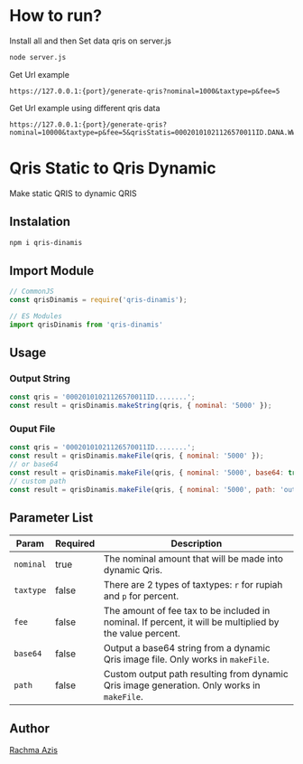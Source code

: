 # How to run?
Install all and then
Set data qris on server.js

```bash
node server.js
```

Get Url example
```
https://127.0.0.1:{port}/generate-qris?nominal=1000&taxtype=p&fee=5
```
Get Url example using different qris data
```
https://127.0.0.1:{port}/generate-qris?nominal=10000&taxtype=p&fee=5&qrisStatis=00020101021126570011ID.DANA.WWW011893600915334652057802093465205780303UMI51440014ID.CO.QRIS.WWW0215ID10222245683710303UMI5204549953033605802ID5913Lala%27s%20Store%206011Kab.%20Bekasi61051732063045A8A00020101021126570011ID.DANA.WWW011893600915334652057802093465205780303UMI51440014ID.CO.QRIS.WWW0215ID10222245683710303UMI5204549953033605802ID5913Lala%27s%20Store%206011Kab.%20Bekasi61051732063045A8A
```


# Qris Static to Qris Dynamic
Make static QRIS to dynamic QRIS

## Instalation
```bash
npm i qris-dinamis
```

## Import Module
```javascript
// CommonJS
const qrisDinamis = require('qris-dinamis');

// ES Modules
import qrisDinamis from 'qris-dinamis'

```

## Usage
### Output String
```javascript
const qris = '00020101021126570011ID........';
const result = qrisDinamis.makeString(qris, { nominal: '5000' });
```
### Ouput File
```javascript
const qris = '00020101021126570011ID........';
const result = qrisDinamis.makeFile(qris, { nominal: '5000' });
// or base64
const result = qrisDinamis.makeFile(qris, { nominal: '5000', base64: true });
// custom path
const result = qrisDinamis.makeFile(qris, { nominal: '5000', path: 'output/qris.jpg' });
```

## Parameter List
| Param    | Required | Description                                                                 |
|----------|----------|-----------------------------------------------------------------------------|
| `nominal` | true     | The nominal amount that will be made into dynamic Qris.                      |
| `taxtype` | false    | There are 2 types of taxtypes: `r` for rupiah and `p` for percent.            |
| `fee`     | false    | The amount of fee tax to be included in nominal. If percent, it will be multiplied by the value percent. |
| `base64`  | false    | Output a base64 string from a dynamic Qris image file. Only works in `makeFile`. |
| `path`    | false    | Custom output path resulting from dynamic Qris image generation. Only works in `makeFile`. |

## Author
[Rachma Azis](https://razisek.com)